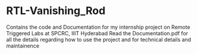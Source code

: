 # RTL-Vanishing_Rod
Contains the code and Documentation for my internship project on Remote Triggered Labs at SPCRC, IIIT Hyderabad
Read the Documentation.pdf for all the details regarding how to use the project and for technical details and maintainence

